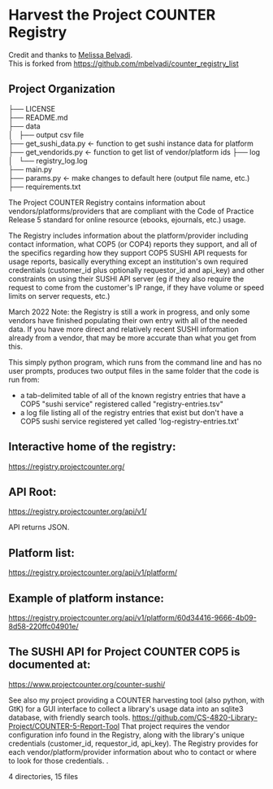 # Harvest the Project COUNTER Registry

Credit and thanks to [Melissa Belvadi](https://github.com/mbelvadi).  
This is forked from 
https://github.com/mbelvadi/counter_registry_list

## Project Organization
├── LICENSE  
├── README.md  
├── data  
│   ├── output csv file  
├── get_sushi_data.py       <- function to get sushi instance data for platform 
├── get_vendorids.py        <- function to get list of vendor/platform ids
├── log  
│   └── registry_log.log  
├── main.py  
├── params.py               <- make changes to default here (output file name, etc.)
├── requirements.txt


The Project COUNTER Registry contains information about  vendors/platforms/providers that are compliant with the Code of Practice Release 5 standard for online resource (ebooks, ejournals, etc.) usage.

The Registry includes information about the platform/provider including contact information, what COP5 (or COP4) reports they support, and all of the specifics regarding how they support COP5 SUSHI API requests for usage reports, basically everything except an institution's own required credentials (customer_id plus optionally requestor_id and api_key) and other constraints on using their SUSHI API server (eg if they also require the request to come from the customer's IP range, if they have volume or speed limits on server requests, etc.) 

March 2022 Note: the Registry is still a work in progress, and only some vendors have finished populating their own entry with
all of the needed data. If you have more direct and relatively recent 
SUSHI information already from a vendor, that may be more accurate than what you get from this.

This simply python program, which runs from the command line and has no user prompts, produces two output files
in the same folder that the code is run from:
* a tab-delimited table of all of the known registry entries that have a COP5 "sushi service" registered called "registry-entries.tsv"
* a log file listing all of the registry entries that exist but don't have a COP5 sushi service registered yet called
'log-registry-entries.txt'

## Interactive home of the registry:
https://registry.projectcounter.org/

## API Root:
https://registry.projectcounter.org/api/v1/

API returns JSON.

## Platform list:
https://registry.projectcounter.org/api/v1/platform/

## Example of platform instance:
https://registry.projectcounter.org/api/v1/platform/60d34416-9666-4b09-8d58-220ffc04901e/


## The SUSHI API for Project COUNTER COP5 is documented at:
https://www.projectcounter.org/counter-sushi/

See also my project providing a COUNTER harvesting tool (also python, with GtK) for a GUI
interface to collect a library's usage data into an sqlite3 database, with friendly search tools.
https://github.com/CS-4820-Library-Project/COUNTER-5-Report-Tool
That project requires the vendor configuration info found in the Registry, 
along with the library's unique credentials (customer_id, requestor_id, api_key).
The Registry provides for each vendor/platform/provider information about who to contact or where to 
look for those credentials.
.


4 directories, 15 files
